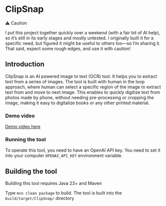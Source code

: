 

# ClipSnap

⚠️ Caution

I put this project together quickly over a weekend (with a fair bit of AI help), so it’s still in its early stages and 
mostly untested. I originally built it for a specific need, but figured it might be useful to others too—so I’m sharing 
it. That said, expect some rough edges, and use it with caution!

## Introduction

ClipSnap is an AI powered image to text (OCR) tool. It helps you to extract text from a series of images.
The tool is built with human in the loop approach, where human can select a specific region of the image to extract 
text from and move to next image. This enables to quickly digitize text from photos made by phone, without needing 
pre-processing or cropping the image, making it easy to digitalize books or any other printed material.

### Demo video

[Demo video here](https://www.youtube.com/watch?v=HCkb1d2wkzk)

### Running the tool

To operate this tool, you need to have an OpenAI API key. You need to set it into your computer `OPENAI_API_KEY` 
environment variable.

## Building the tool

Building this tool requires Java 23+ and Maven

Type `mvn clean package` to build. The tool is built into the `build/target/ClipSnap/` directory


